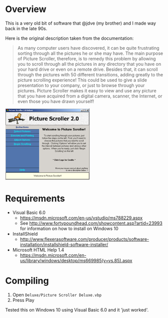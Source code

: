 # Overview

This is a very old bit of software that @jdve (my brother) and I made
way back in the late 90s.

Here is the original description taken from the documentation:

>As many computer users have discovered, it can be quite frustrating sorting through
all the pictures he or she may have.  The main purpose of Picture Scroller, therefore,
is to remedy this problem by allowing you to scroll through all the pictures in any
directory that you have on your hard drive or even on a remote drive.  Besides that,
it can scroll through the pictures with 50 different transitions, adding greatly to
the picture scrolling experience!  This could be used to give a slide presentation to
your company, or just to browse through your pictures.  Picture Scroller makes it easy
to view and use any picture that you have acquired from a digital camera, scanner, the
Internet, or even those you have drawn yourself!

![Picture Scroller Screenshot](https://raw.githubusercontent.com/joelvaneenwyk/picture-scroller/master/Help/Deluxe/Files/Graphics/ScreenShot.jpg?token=ABtF1xGiW_5jt12vTB8jXx-fAMhUOxmuks5Wjs--wA%3D%3D)

# Requirements

* Visual Basic 6.0
    - https://msdn.microsoft.com/en-us/vstudio/ms788229.aspx
    - See http://www.fortypoundhead.com/showcontent.asp?artid=23993 for information on how to install on Windows 10
* InstallShield
    - http://www.flexerasoftware.com/producer/products/software-installation/installshield-software-installer/
* Microsoft HTML Help 1.4
    - https://msdn.microsoft.com/en-us/library/windows/desktop/ms669985(v=vs.85).aspx

# Compiling

1. Open `Deluxe/Picture Scroller Deluxe.vbp`
2. Press Play

Tested this on Windows 10 using Visual Basic 6.0 and it 'just worked'.